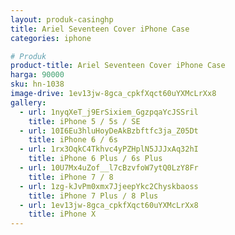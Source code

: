 ```yaml
---
layout: produk-casinghp
title: Ariel Seventeen Cover iPhone Case
categories: iphone

# Produk
product-title: Ariel Seventeen Cover iPhone Case
harga: 90000
sku: hn-1038
image-drive: 1ev13jw-8gca_cpkfXqct60uYXMcLrXx8
gallery:
  - url: 1nyqXeT_j9ErSixiem_GgzpqaYcJSSril
    title: iPhone 5 / 5s / SE
  - url: 10I6Eu3hluHoyDeAkBzbftfc3ja_Z05Dt
    title: iPhone 6 / 6s
  - url: 1rx3OqkC4Tkhvc4yPZHplN5JJJxAq32hI
    title: iPhone 6 Plus / 6s Plus
  - url: 10U7Mx4uZof__l7cBzvfoW7ytQ0LzY8Fr
    title: iPhone 7 / 8
  - url: 1zg-kJvPm0xmx7JjeepYkc2Chyskbaoss
    title: iPhone 7 Plus / 8 Plus
  - url: 1ev13jw-8gca_cpkfXqct60uYXMcLrXx8
    title: iPhone X
---
```

